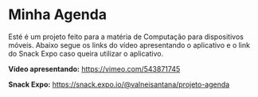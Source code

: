 # Minha Agenda

Esté é um projeto feito para a matéria de Computação para dispositivos móveis. Abaixo segue os links do vídeo apresentando o aplicativo e o link do Snack Expo caso queira utilizar o aplicativo.

**Vídeo apresentando:** https://vimeo.com/543871745

**Snack Expo:** https://snack.expo.io/@valneisantana/projeto-agenda
